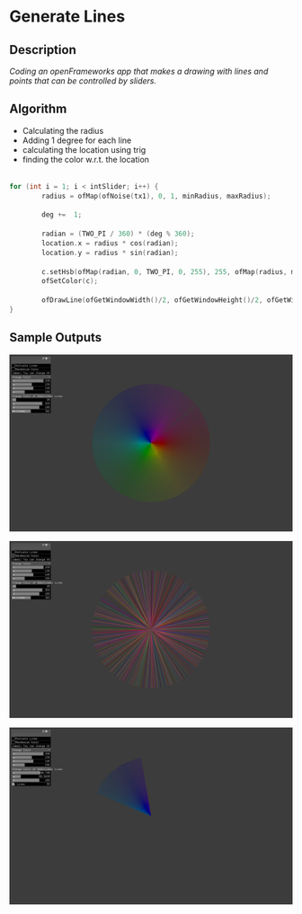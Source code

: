 # Generate Lines

## Description 

*Coding an openFrameworks app that makes a drawing with lines and points that can be controlled by sliders.*



## Algorithm

- Calculating the radius 
- Adding 1 degree for each line 
- calculating the location using trig 
- finding the color w.r.t. the location

```C++

for (int i = 1; i < intSlider; i++) {
        radius = ofMap(ofNoise(tx1), 0, 1, minRadius, maxRadius);
         
        deg +=  1;
        
        radian = (TWO_PI / 360) * (deg % 360);
        location.x = radius * cos(radian);
        location.y = radius * sin(radian);
        
        c.setHsb(ofMap(radian, 0, TWO_PI, 0, 255), 255, ofMap(radius, minRadius, maxRadius, 0, 255), 255);
        ofSetColor(c);
        
        ofDrawLine(ofGetWindowWidth()/2, ofGetWindowHeight()/2, ofGetWindowWidth()/2+location.x, ofGetWindowHeight()/2+location.y);
}

```

## Sample Outputs

![](bin/data/ss_1.png)


![](bin/data/ss_2.png)



![](bin/data/ss_3.png)
